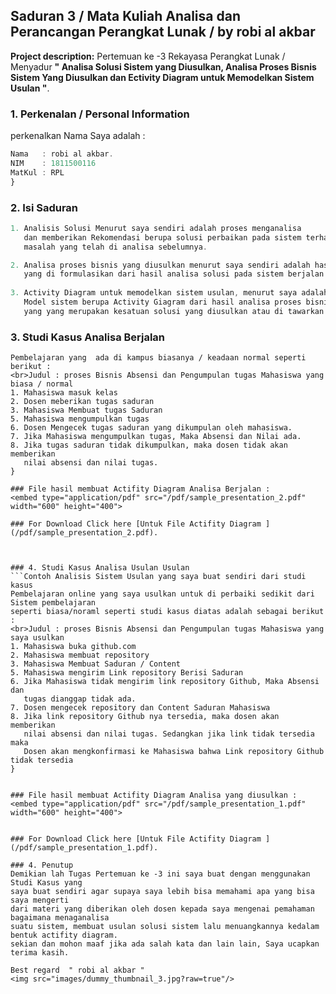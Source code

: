 ## Saduran 3 / Mata Kuliah Analisa dan Perancangan Perangkat Lunak / by robi al akbar

**Project description:** Pertemuan ke -3 Rekayasa Perangkat Lunak /  Menyadur <b>" Analisa Solusi Sistem yang Diusulkan, Analisa Proses Bisnis Sistem Yang Diusulkan dan Ectivity Diagram untuk Memodelkan Sistem Usulan "</b>.

### 1. Perkenalan / Personal Information

perkenalkan Nama Saya adalah :

```javascript
Nama   : robi al akbar.
NIM    : 1811500116
MatKul : RPL 
}
```

### 2. Isi Saduran

```javascript 
1. Analisis Solusi Menurut saya sendiri adalah proses menganalisa 
   dan memberikan Rekomendasi berupa solusi perbaikan pada sistem terhadap
   masalah yang telah di analisa sebelumnya. 

2. Analisa proses bisnis yang diusulkan menurut saya sendiri adalah hasil dari analisa solusi 
   yang di formulasikan dari hasil analisa solusi pada sistem berjalan.
  
3. Activity Diagram untuk memodelkan sistem usulan, menurut saya adalah Proses membuat 
   Model sistem berupa Activity Giagram dari hasil analisa proses bisnis yang diusulkan sebelumnya
   yang yang merupakan kesatuan solusi yang diusulkan atau di tawarkan untuk digunakan.


```


### 3. Studi Kasus Analisa Berjalan
```Contoh Analisis Sistem Berjalan yang saya buat sendiri dari studi kasus
Pembelajaran yang  ada di kampus biasanya / keadaan normal seperti berikut :
<br>Judul : proses Bisnis Absensi dan Pengumpulan tugas Mahasiswa yang biasa / normal
1. Mahasiswa masuk kelas 
2. Dosen meberikan tugas saduran
3. Mahasiswa Membuat tugas Saduran
5. Mahasiswa mengumpulkan tugas 
6. Dosen Mengecek tugas saduran yang dikumpulan oleh mahasiswa.
7. Jika Mahasiswa mengumpulkan tugas, Maka Absensi dan Nilai ada. 
8. Jika tugas saduran tidak dikumpulkan, maka dosen tidak akan memberikan
   nilai absensi dan nilai tugas. 
}

### File hasil membuat Actifity Diagram Analisa Berjalan :
<embed type="application/pdf" src="/pdf/sample_presentation_2.pdf" width="600" height="400">

### For Download Click here [Untuk File Actifity Diagram ](/pdf/sample_presentation_2.pdf).


```

```

### 4. Studi Kasus Analisa Usulan Usulan
```Contoh Analisis Sistem Usulan yang saya buat sendiri dari studi kasus
Pembelajaran online yang saya usulkan untuk di perbaiki sedikit dari Sistem pembelajaran
seperti biasa/noraml seperti studi kasus diatas adalah sebagai berikut :
<br>Judul : proses Bisnis Absensi dan Pengumpulan tugas Mahasiswa yang saya usulkan
1. Mahasiswa buka github.com
2. Mahasiswa membuat repository
3. Mahasiswa Membuat Saduran / Content
5. Mahasiswa mengirim Link repository Berisi Saduran
6. Jika Mahasiswa tidak mengirim link repository Github, Maka Absensi dan
   tugas dianggap tidak ada.
7. Dosen mengecek repository dan Content Saduran Mahasiswa
8. Jika link repository Github nya tersedia, maka dosen akan memberikan
   nilai absensi dan nilai tugas. Sedangkan jika link tidak tersedia maka
   Dosen akan mengkonfirmasi ke Mahasiswa bahwa Link repository Github tidak tersedia
}


### File hasil membuat Actifity Diagram Analisa yang diusulkan :
<embed type="application/pdf" src="/pdf/sample_presentation_1.pdf" width="600" height="400">


### For Download Click here [Untuk File Actifity Diagram ](/pdf/sample_presentation_1.pdf).

### 4. Penutup
Demikian lah Tugas Pertemuan ke -3 ini saya buat dengan menggunakan Studi Kasus yang
saya buat sendiri agar supaya saya lebih bisa memahami apa yang bisa saya mengerti 
dari materi yang diberikan oleh dosen kepada saya mengenai pemahaman bagaimana menaganalisa
suatu sistem, membuat usulan solusi sistem lalu menuangkannya kedalam bentuk actifity diagram.
sekian dan mohon maaf jika ada salah kata dan lain lain, Saya ucapkan terima kasih.

Best regard  " robi al akbar "
<img src="images/dummy_thumbnail_3.jpg?raw=true"/>
